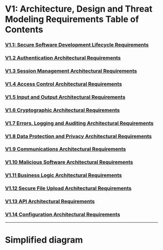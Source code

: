 

# V1: Architecture, Design and Threat Modeling Requirements Table of Contents

### [V1.1: Secure Software Development Lifecycle Requirements](v1.1%20SSDLC.md)
### [V1.2 Authentication Architectural Requirements](v1.2%20AUTH.md)
### [V1.3 Session Management Architectural Requirements](v1.3%20SESSION.md)
### [V1.4 Access Control Architectural Requirements](v1.4%20ACL.md)
### [V1.5 Input and Output Architectural Requirements](v1.5.md)
### [V1.6 Cryptographic Architectural Requirements](v1.6.md)
### [V1.7 Errors, Logging and Auditing Architectural Requirements](v1.7.md)
### [V1.8 Data Protection and Privacy Architectural Requirements](v1.8.md)
### [V1.9 Communications Architectural Requirements](1.9.md)
### [V1.10 Malicious Software Architectural Requirements](1.10.md)
### [V1.11 Business Logic Architectural Requirements](1.11.md)
### [V1.12 Secure File Upload Architectural Requirements](1.12.md)
### [V1.13 API Architectural Requirements](1.13.md)
### [V1.14 Configuration Architectural Requirements](1.14.md)

---
# Simplified diagram
